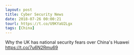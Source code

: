 ```yaml
---
layout: post
title: Cyber Security News
date: 2018-07-26 00:00:21
tourl: https://t.co/U9KYaU2Lgx
tags: [China]
---
```

Why the UK has national security fears over China's Huawei https://t.co/7u6N2Rmu69